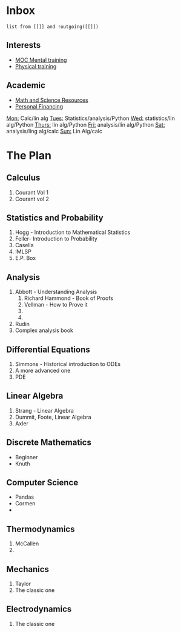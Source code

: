 
# Inbox
```dataview
list from [[]] and !outgoing([[]])
```
## Interests

- [MOC Mental training](MOC%20Mental%20training.md)
- [Physical training](Physical%20training.md)


## Academic
- [Math and Science Resources](Math%20and%20Science%20Resources.md)
- [Personal Financing](_Personal%20Finance%20MOC.md)

<u>Mon:</u> Calc/lin alg
<u>Tues:</u> Statistics/analysis/Python
<u>Wed:</u> statistics/lin alg/Python
<u>Thurs:</u> lin alg/Python
<u>Fri:</u> analysis/lin alg/Python
<u>Sat:</u> analysis/ling alg/calc
<u>Sun:</u> Lin Alg/calc

# The Plan
## Calculus
1) Courant Vol 1
2) Courant vol 2
## Statistics and Probability
1) Hogg - Introduction to Mathematical Statistics
2) Feller- Introduction to Probability
3) Casella
4) IMLSP
5) E.P. Box
## Analysis
1) Abbott - Understanding Analysis
	1) Richard Hammond - Book of Proofs
	2) Vellman - How to Prove it
	3) 
	4) 
2) Rudin
3) Complex analysis book
## Differential Equations
1) Simmons - Historical introduction to ODEs
2) A more advanced one
3) PDE
## Linear Algebra
1) Strang - Linear Algebra
2) Dummit, Foote, Linear Algebra
3) Axler
## Discrete Mathematics
- Beginner
- Knuth
## Computer Science
- Pandas
- Cormen
- 
## Thermodynamics
1) McCallen
2) 

## Mechanics
1) Taylor
2) The classic one
## Electrodynamics
1) The classic one

